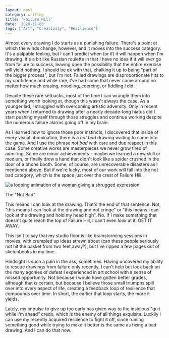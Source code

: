 ```yaml
---
layout: post
category: writing
title: 'Failure Hill'
date: '2020-11-03'
tags: ["Art", "Creativity", "Resilience"]
---
```


Almost every drawing I do starts as a punishing failure. There's a point at which the winds change, however, and it moves into the success category. It's a palpable feeling, but I can't predict when (or if) it will happen when I'm drawing. It's a bit like Russian roulette in that I have no idea if it will _ever_ go from failure to success, leaving open the possibility that the entire exercise will yield nothing. I should be ok with that, chalking it up to being "part of the bigger process", but I'm not. Failed drawings are disproportionate hits to my confidence and while rare, I've had some that never came around no matter how much erasing, noodling, coercing, or fiddling I did.

<!--more-->

Despite these rare setbacks, most of the time I can wrangle them into something worth looking at, though this wasn't always the case. As a younger lad, I struggled with overcoming artistic adversity. Only in recent years when I returned to drawing after a nearly decade-long hiatus did I start pushing myself through those struggles and continue working despite the numerous failure alarms going off in my brain.

As I learned how to ignore those poor instincts, I discovered that inside of every visual abomination, there is a _not bad_ drawing waiting to come into the game. And I use the phrase _not bad_ with care and due respect in this case. Some creative works are masterpieces we never grow tired of admiring. Some are minor achievements - maybe we learned a new skill or medium, or finally drew a hand that didn't look like a spider crushed in the door of a phone booth. Some, of course, are unrecoverable disasters as I mentioned above. But if we're lucky, most of our work will fall into the not bad category, which is the space just over the crest of Failure Hill.

<img alt="a looping animation of a woman giving a shrugged expression" class="container-bg on-white" style="display: block; margin-left: auto; margin-right: auto;" src="https://media.giphy.com/media/11wqqxRxm0uoY8/source.gif" />

<p class="caption">The "Not Bad"</p>

This means I can look at the drawing. That's the end of that sentence. Not, "this means I can look at the drawing and not cringe" or "this means I can look at the drawing and hold my head high". No. If I make something that doesn't quite reach the top of Failure Hill, I can't even _look_ at it. GET IT AWAY.

This isn't to say that my studio floor is like brainstorming sessions in movies, with crumpled up ideas strewn about (can these people seriously not hit the basket from two feet away?), but I've ripped a few pages out of sketchbooks in my time.

Hindsight is such a pain in the ass, sometimes. Having uncovered my ability to rescue drawings from failure only recently, I can't help but look back on the many agonies of defeat I experienced in art school with a sense of missed opportunity. Not because I would have gotten better grades, although that _is_ certain, but because I believe those small triumphs spill over into every aspect of life, creating a feedback loop of resilience that compounds over time. In short, the earlier that loop starts, the more it yields.

Lately, my impulse to give up too early has given way to the insidious "quit while I'm ahead" credo, which is the enemy of all things exquisite. Luckily I can use my recently acquired resilience to fight it off, since ruining something good while trying to make it better is the same as fixing a bad drawing. And I can do that now.
